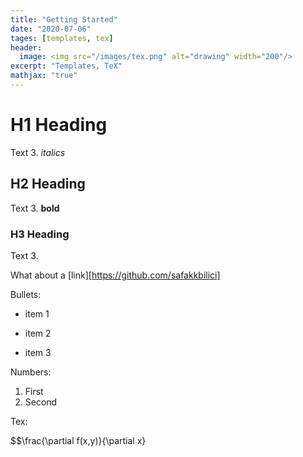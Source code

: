 ```yaml
---
title: "Getting Started"
date: "2020-07-06"
tages: [templates, tex]
header:
  image: <img src="/images/tex.png" alt="drawing" width="200"/>
excerpt: "Templates, TeX"
mathjax: "true"
---
```

# H1 Heading

Text 3. *italics*

## H2 Heading

Text 3. **bold**

### H3 Heading

Text 3.

What about a [link][https://github.com/safakkbilici]

Bullets:

* item 1
+ item 2
- item 3

Numbers:

1. First
2. Second

Tex:

$$\frac{\partial f(x,y)}{\partial x}

